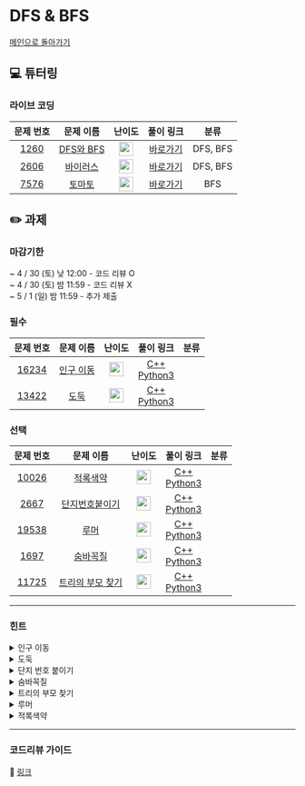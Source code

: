 # DFS & BFS

[메인으로 돌아가기](https://github.com/Altu-Bitu-2/Notice)

## 💻 튜터링

### 라이브 코딩

|문제 번호|문제 이름|난이도|풀이 링크|분류|
| :-----: | :-----: | :-----: | :-----: | :-----: |
|<a href="https://www.acmicpc.net/problem/1260" target="_blank">1260</a>|<a href="https://www.acmicpc.net/problem/1260" target="_blank">DFS와 BFS</a>|<img height="25px" width="25px" src="https://static.solved.ac/tier_small/9.svg"/>|[바로가기](https://github.com/Altu-Bitu-2/Notice/blob/main/04%EC%9B%94%2015%EC%9D%BC%20-%20DFS%20%26%20BFS/%EB%9D%BC%EC%9D%B4%EB%B8%8C%EC%BD%94%EB%94%A9/1260.cpp)|DFS, BFS|
|<a href="https://www.acmicpc.net/problem/2606" target="_blank">2606</a>|<a href="https://www.acmicpc.net/problem/2606" target="_blank">바이러스</a>|<img height="25px" width="25px" src="https://static.solved.ac/tier_small/8.svg"/>|[바로가기](https://github.com/Altu-Bitu-2/Notice/blob/main/04%EC%9B%94%2015%EC%9D%BC%20-%20DFS%20%26%20BFS/%EB%9D%BC%EC%9D%B4%EB%B8%8C%EC%BD%94%EB%94%A9/2606.cpp)|DFS, BFS|
|<a href="https://www.acmicpc.net/problem/7576" target="_blank">7576</a>|<a href="https://www.acmicpc.net/problem/7576" target="_blank">토마토</a>|<img height="25px" width="25px" src="https://static.solved.ac/tier_small/11.svg"/>|[바로가기](https://github.com/Altu-Bitu-2/Notice/blob/main/04%EC%9B%94%2015%EC%9D%BC%20-%20DFS%20%26%20BFS/%EB%9D%BC%EC%9D%B4%EB%B8%8C%EC%BD%94%EB%94%A9/7576.cpp)|BFS|

## ✏️ 과제
### 마감기한
~ 4 / 30 (토) 낮 12:00 - 코드 리뷰 O </br>
~ 4 / 30 (토) 밤 11:59 - 코드 리뷰 X </br>
~ 5 / 1 (일) 밤 11:59 - 추가 제출 </br>

### 필수

|문제 번호|문제 이름|난이도|풀이 링크|분류|
| :-----: | :-----: | :-----: | :-----: | :-----: |
|<a href="https://www.acmicpc.net/problem/16234" target="_blank">16234</a>|<a href="https://www.acmicpc.net/problem/16234" target="_blank">인구 이동</a>|<img height="25px" width="25px" src="https://static.solved.ac/tier_small/11.svg"/>|[C++]()<br/>[Python3]()||
|<a href="https://www.acmicpc.net/problem/13422" target="_blank">13422</a>|<a href="https://www.acmicpc.net/problem/13422" target="_blank">도둑</a>|<img height="25px" width="25px" src="https://static.solved.ac/tier_small/12.svg"/>|[C++]()<br/>[Python3]()||


### 선택

|문제 번호|문제 이름|난이도|풀이 링크|분류|
| :-----: | :-----: | :-----: | :-----: | :-----: |
|<a href="https://www.acmicpc.net/problem/10026" target="_blank">10026</a>|<a href="https://www.acmicpc.net/problem/10026" target="_blank">적록색약</a>|<img height="25px" width="25px" src="https://static.solved.ac/tier_small/11.svg"/>|[C++]()<br/>[Python3]()||
|<a href="https://www.acmicpc.net/problem/2667" target="_blank">2667</a>|<a href="https://www.acmicpc.net/problem/2667" target="_blank">단지번호붙이기</a>|<img height="25px" width="25px" src="https://static.solved.ac/tier_small/10.svg"/>|[C++]()<br/>[Python3]()||
|<a href="https://www.acmicpc.net/problem/19538" target="_blank">19538</a>|<a href="https://www.acmicpc.net/problem/19538" target="_blank">루머</a>|<img height="25px" width="25px" src="https://static.solved.ac/tier_small/12.svg"/>|[C++]()<br/>[Python3]()||
|<a href="https://www.acmicpc.net/problem/1697" target="_blank">1697</a>|<a href="https://www.acmicpc.net/problem/1697" target="_blank">숨바꼭질</a>|<img height="25px" width="25px" src="https://static.solved.ac/tier_small/10.svg"/>|[C++]()<br/>[Python3]()||
|<a href="https://www.acmicpc.net/problem/11725" target="_blank">11725</a>|<a href="https://www.acmicpc.net/problem/11725" target="_blank">트리의 부모 찾기</a>|<img height="25px" width="25px" src="https://static.solved.ac/tier_small/9.svg"/>|[C++]()<br/>[Python3]()||

---

### 힌트

<details>
<summary>인구 이동</summary>
<div markdown="1">
&nbsp;&nbsp;&nbsp;&nbsp;국경선을 오픈할 수 있는지 검사하면서 연합을 묶어야 하네요. 이때, 탐색을 활용해 볼 수 있겠어요! 인구 이동은 연합을 만든 후 이루어져야 한다는 것도 주의합시다. 연합이 만들어지지 않는 경우와 연합을 만든 경우가 섞이지 않도록 주의해야 해요.
</div>
</details>

<details>
<summary>도둑</summary>
<div markdown="1">
&nbsp;&nbsp;&nbsp;&nbsp;훔쳐야 하는 집의 수가 고정됐는데 집이 원형이네요. 훔친 돈이 k보다 작은지 생각해보기 전에...도둑질을 할 수 있는 경우의 수는 어떻게 되나요? 만약 전체 집의 수와 훔쳐야 하는 집의 수가 같다면요?
</div>
</details>

<details>
<summary>단지 번호 붙이기</summary>
<div markdown="1">
&nbsp;&nbsp;&nbsp;&nbsp;집을 여러번 세지 않도록 방문 체크를 잘 해야겠어요. 답을 출력할 때 조건을 놓치지 않도록 주의해야 해요!
</div>
</details>

<details>
<summary>숨바꼭질</summary>
<div markdown="1">
&nbsp;&nbsp;&nbsp;&nbsp; 일직선 상의 이동이네요! '가장 빠른' 시간을 구하는 거니 어떤 알고리즘일지 감이 올 거예요.
</div>
</details>

<details>
<summary>트리의 부모 찾기</summary>
<div markdown="1">
&nbsp;&nbsp;&nbsp;&nbsp;탐색 시작 위치를 잡는 것이 중요해요. 두 노드 중 어떤 노드가 부모노드인지 구분하기 위해서는 어떤 노드부터 탐색을 시작해야 할까요?
</div>
</details>

<details>
<summary>루머</summary>
<div markdown="1">
&nbsp;&nbsp;&nbsp;&nbsp;"주변인의 절반 이상이 루머를 믿을 때 본인도 믿는"것이 중요해요. 믿는 주변인의 수를 구하는 건 탐색과정을 이용해 볼 수 있어요.
</div>
</details>

<details>
<summary>적록색약</summary>
<div markdown="1">
&nbsp;&nbsp;&nbsp;&nbsp;적록색약이 아닌 사람을 기준으로, 적록색약인 사람을 기준으로 각각 탐색을 하면 되겠네요! 적록색약인 사람이 보는 그림을 만드려면 어떻게 하면 될까요?
</div>
</details>


---

### 코드리뷰 가이드

🔗 [링크]()

